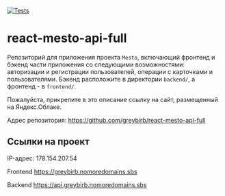 [![Tests](https://github.com/greybirbroman/react-mesto-api-full/actions/workflows/tests.yml/badge.svg)](https://github.com/greybirbroman/react-mesto-api-full/actions/workflows/tests.yml)
# react-mesto-api-full
Репозиторий для приложения проекта `Mesto`, включающий фронтенд и бэкенд части приложения со следующими возможностями: авторизации и регистрации пользователей, операции с карточками и пользователями. Бэкенд расположите в директории `backend/`, а фронтенд - в `frontend/`. 
  
Пожалуйста, прикрепите в это описание ссылку на сайт, размещенный на Яндекс.Облаке.

Адрес репозитория: https://github.com/greybirb/react-mesto-api-full

## Ссылки на проект

IP-адрес: 178.154.207.54

Frontend https://greybirb.nomoredomains.sbs

Backend https://api.greybirb.nomoredomains.sbs
